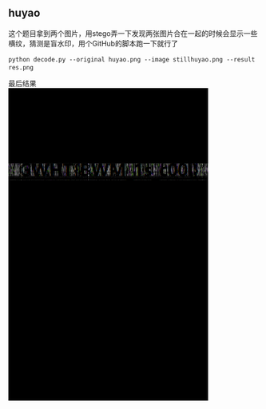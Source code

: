 ## huyao
这个题目拿到两个图片，用stego弄一下发现两张图片合在一起的时候会显示一些横纹，猜测是盲水印，用个GitHub的脚本跑一下就行了  
```shell
python decode.py --original huyao.png --image stillhuyao.png --result res.png
```
最后结果  
![](./img/1.png)
